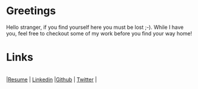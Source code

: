# Greetings

Hello stranger, if you find yourself here you must be lost ;-). While I have you,
feel free to checkout some of my work before you find your way home!

# Links

|     |     |     |     |
| --- | --- | --- | --- |


|[Resume](https://drive.google.com/file/d/1Kv5rbRbfaTCahN1W_Kbij0AJX39BsEvD/view?usp=sharing)
| [Linkedin](https://www.linkedin.com/in/andrew-pynch-39b696169/) |[Github](https://github.com/Andrew-Pynch) | [Twitter](https://twitter.com/andrew_pynch) |
